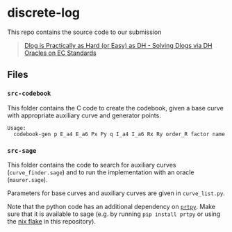 # discrete-log

This repo contains the source code to our submission

> [Dlog is Practically as Hard (or Easy) as DH - Solving Dlogs via DH Oracles on EC Standards](https://eprint.iacr.org/2023/539)

## Files

### `src-codebook`

This folder contains the C code to create the codebook, given a base curve
with appropriate auxiliary curve and generator points.

```
Usage:
  codebook-gen p E_a4 E_a6 Px Py q I_a4 I_a6 Rx Ry order_R factor name
```

### `src-sage`

This folder contains the code to search for auxiliary curves (`curve_finder.sage`)
and to run the implementation with an oracle (`maurer.sage`).

Parameters for base curves and auxiliary curves are given in `curve_list.py`.

Note that the python code has an additional dependency on [`prtpy`](https://pypi.org/project/prtpy/).
Make sure that it is available to sage (e.g. by running `pip install prtpy` or using the [nix flake](https://determinate.systems/posts/nix-run) in this repository).
